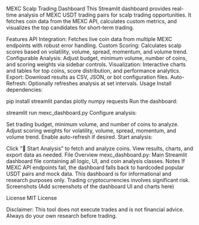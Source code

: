MEXC Scalp Trading Dashboard
This Streamlit dashboard provides real-time analysis of MEXC USDT trading pairs for scalp trading opportunities. It fetches coin data from the MEXC API, calculates custom metrics, and visualizes the top candidates for short-term trading.

Features
API Integration: Fetches live coin data from multiple MEXC endpoints with robust error handling.
Custom Scoring: Calculates scalp scores based on volatility, volume, spread, momentum, and volume trend.
Configurable Analysis: Adjust budget, minimum volume, number of coins, and scoring weights via sidebar controls.
Visualization: Interactive charts and tables for top coins, score distribution, and performance analytics.
Export: Download results as CSV, JSON, or bot configuration files.
Auto-Refresh: Optionally refreshes analysis at set intervals.
Usage
Install dependencies:


pip install streamlit pandas plotly numpy requests
Run the dashboard:


streamlit run mexc_dashboard.py
Configure analysis:

Set trading budget, minimum volume, and number of coins to analyze.
Adjust scoring weights for volatility, volume, spread, momentum, and volume trend.
Enable auto-refresh if desired.
Start analysis:

Click "🚀 Start Analysis" to fetch and analyze coins.
View results, charts, and export data as needed.
File Overview
mexc_dashboard.py: Main Streamlit dashboard file containing all logic, UI, and coin analysis classes.
Notes
If MEXC API endpoints fail, the dashboard falls back to hardcoded popular USDT pairs and mock data.
This dashboard is for informational and research purposes only. Trading cryptocurrencies involves significant risk.
Screenshots
(Add screenshots of the dashboard UI and charts here)

License
MIT License

Disclaimer: This tool does not execute trades and is not financial advice. Always do your own research before trading.

